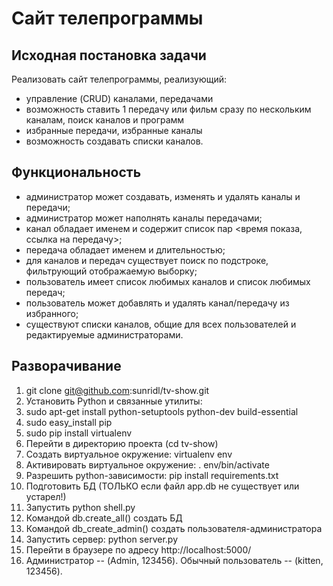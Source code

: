 # Сайт телепрограммы

## Исходная постановка задачи
Реализовать сайт телепрограммы, реализующий:
- управление (CRUD) каналами, передачами
- возможность ставить 1 передачу или фильм сразу по нескольким каналам, поиск каналов и программ
- избранные передачи, избранные каналы
- возможность создавать списки каналов.

## Функциональность
- администратор может создавать, изменять и удалять каналы и передачи;
- администратор может наполнять каналы передачами;
- канал обладает именем и содержит список пар <время показа, ссылка на передачу>;
- передача обладает именем и длительностью;
- для каналов и передач существует поиск по подстроке, фильтрующий отображаемую выборку;
- пользователь имеет список любимых каналов и список любимых передач;
- пользователь может добавлять и удалять канал/передачу из избранного;
- существуют списки каналов, общие для всех пользователей и редактируемые администраторами.

## Разворачивание
1. git clone git@github.com:sunridl/tv-show.git
2. Установить Python и связанные утилиты:
  1. sudo apt-get install python-setuptools python-dev build-essential
  2. sudo easy_install pip
  3. sudo pip install virtualenv
3. Перейти в директорию проекта (cd tv-show)
4. Создать виртуальное окружение: virtualenv env
5. Активировать виртуальное окружение: . env/bin/activate
6. Разрешить python-зависимости: pip install requirements.txt
7. Подготовить БД (ТОЛЬКО если файл app.db не существует или устарел!)
  1. Запустить python shell.py
  2. Командой db.create_all() создать БД
  3. Командой db_create_admin() создать пользователя-администратора
8. Запустить сервер: python server.py
9. Перейти в браузере по адресу http://localhost:5000/
10. Администратор -- (Admin, 123456). Обычный пользователь -- (kitten, 123456).

